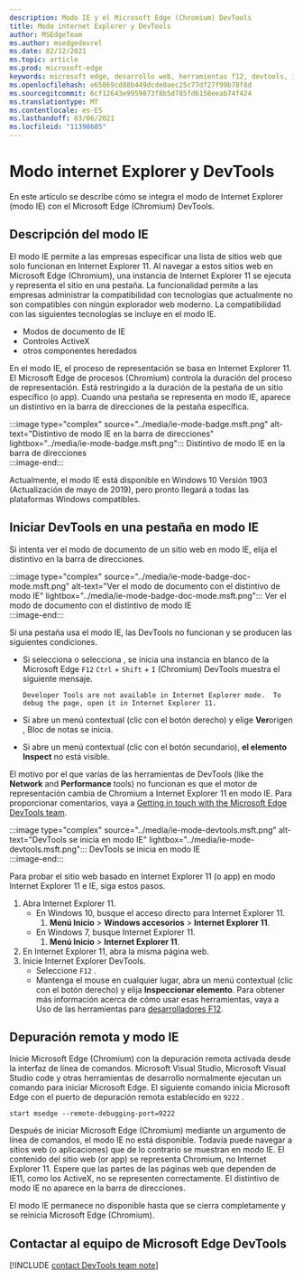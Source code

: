 ```yaml
---
description: Modo IE y el Microsoft Edge (Chromium) DevTools
title: Modo internet Explorer y DevTools
author: MSEdgeTeam
ms.author: msedgedevrel
ms.date: 02/12/2021
ms.topic: article
ms.prod: microsoft-edge
keywords: microsoft edge, desarrollo web, herramientas f12, devtools, ie11, internet explorer 11, es el modo ie
ms.openlocfilehash: e65869cd88b449dcde0aec25c77df27f99b78f8d
ms.sourcegitcommit: 6cf12643e9959873f8b5d785fd6158eeab74f424
ms.translationtype: MT
ms.contentlocale: es-ES
ms.lasthandoff: 03/06/2021
ms.locfileid: "11398605"
---
```

# <a name="internet-explorer-mode-and-the-devtools"></a>Modo internet Explorer y DevTools  

En este artículo se describe cómo se integra el modo de Internet Explorer \(modo IE\) con el Microsoft Edge \(Chromium\) DevTools.  

## <a name="understanding-ie-mode"></a>Descripción del modo IE  

El modo IE permite a las empresas especificar una lista de sitios web que solo funcionan en Internet Explorer 11.  Al navegar a estos sitios web en Microsoft Edge \(Chromium\), una instancia de Internet Explorer 11 se ejecuta y representa el sitio en una pestaña.  La funcionalidad permite a las empresas administrar la compatibilidad con tecnologías que actualmente no son compatibles con ningún explorador web moderno.  La compatibilidad con las siguientes tecnologías se incluye en el modo IE.  

*   Modos de documento de IE  
*   Controles ActiveX  
*   otros componentes heredados  

En el modo IE, el proceso de representación se basa en Internet Explorer 11.  El Microsoft Edge de procesos \(Chromium\) controla la duración del proceso de representación.  Está restringido a la duración de la pestaña de un sitio específico \(o app\).  Cuando una pestaña se representa en modo IE, aparece un distintivo en la barra de direcciones de la pestaña específica.  

:::image type="complex" source="../media/ie-mode-badge.msft.png" alt-text="Distintivo de modo IE en la barra de direcciones" lightbox="../media/ie-mode-badge.msft.png":::
   Distintivo de modo IE en la barra de direcciones  
:::image-end:::  

Actualmente, el modo IE está disponible en Windows 10 Versión 1903 \(Actualización de mayo de 2019\), pero pronto llegará a todas las plataformas Windows compatibles.  

## <a name="launching-the-devtools-on-a-tab-in-ie-mode"></a>Iniciar DevTools en una pestaña en modo IE  

Si intenta ver el modo de documento de un sitio web en modo IE, elija el distintivo en la barra de direcciones.  

:::image type="complex" source="../media/ie-mode-badge-doc-mode.msft.png" alt-text="Ver el modo de documento con el distintivo de modo IE" lightbox="../media/ie-mode-badge-doc-mode.msft.png":::
   Ver el modo de documento con el distintivo de modo IE  
:::image-end:::  

Si una pestaña usa el modo IE, las DevTools no funcionan y se producen las siguientes condiciones.

*   Si selecciona o selecciona , se inicia una instancia en blanco de la Microsoft Edge `F12` `Ctrl` + `Shift` + `I` \(Chromium\) DevTools muestra el siguiente mensaje.  
    
    ```text
    Developer Tools are not available in Internet Explorer mode.  To debug the page, open it in Internet Explorer 11.
    ```  
    
*   Si abre un menú contextual \(clic con el botón derecho\) y elige **Ver**origen , Bloc de notas se inicia.  
*   Si abre un menú contextual \(clic con el botón secundario\), **el elemento Inspect** no está visible.  

El motivo por el que varias de las herramientas de DevTools \(like the **Network** and **Performance** tools\) no funcionan es que el motor de representación cambia de Chromium a Internet Explorer 11 en modo IE.  Para proporcionar comentarios, vaya a [Getting in touch with the Microsoft Edge DevTools team](#getting-in-touch-with-the-microsoft-edge-devtools-team).  

:::image type="complex" source="../media/ie-mode-devtools.msft.png" alt-text="DevTools se inicia en modo IE" lightbox="../media/ie-mode-devtools.msft.png":::
   DevTools se inicia en modo IE  
:::image-end:::  

Para probar el sitio web basado en Internet Explorer 11 \(o app\) en modo Internet Explorer 11 e IE, siga estos pasos.  

1.  Abra Internet Explorer 11.  
    *   En Windows 10, busque el acceso directo para Internet Explorer 11.
        1.  **Menú Inicio**  >  **Windows accesorios**  >  **Internet Explorer 11**.  
    *   En Windows 7, busque Internet Explorer 11.
        1.  **Menú Inicio**  >  **Internet Explorer 11**.  
1.  En Internet Explorer 11, abra la misma página web.  
1.  Inicie Internet Explorer DevTools.  
    *   Seleccione `F12` .  
    *   Mantenga el mouse en cualquier lugar, abra un menú contextual \(clic con el botón derecho\) y elija **Inspeccionar elemento**.  Para obtener más información acerca de cómo usar esas herramientas, vaya a Uso de las herramientas para [desarrolladores F12][PreviousVersionsWindowsInternetExplorerDeveloperSamplesbg182326].  

## <a name="remote-debugging-and-ie-mode"></a>Depuración remota y modo IE  

Inicie Microsoft Edge \(Chromium\) con la depuración remota activada desde la interfaz de línea de comandos.  Microsoft Visual Studio, Microsoft Visual Studio code y otras herramientas de desarrollo normalmente ejecutan un comando para iniciar Microsoft Edge.  El siguiente comando inicia Microsoft Edge con el puerto de depuración remota establecido en `9222` .  

```shell
start msedge --remote-debugging-port=9222
```  

Después de iniciar Microsoft Edge \(Chromium\) mediante un argumento de línea de comandos, el modo IE no está disponible.  Todavía puede navegar a sitios web \(o aplicaciones\) que de lo contrario se muestran en modo IE.  El contenido del sitio web \(or app\) se representa Chromium, no Internet Explorer 11.  Espere que las partes de las páginas web que dependen de IE11, como los ActiveX, no se representen correctamente.  El distintivo de modo IE no aparece en la barra de direcciones.  

El modo IE permanece no disponible hasta que se cierra completamente y se reinicia Microsoft Edge \(Chromium\).  

## <a name="getting-in-touch-with-the-microsoft-edge-devtools-team"></a>Contactar al equipo de Microsoft Edge DevTools  

[!INCLUDE [contact DevTools team note](../includes/contact-devtools-team-note.md)]  

<!-- links -->  

[PreviousVersionsWindowsInternetExplorerDeveloperSamplesbg182326]: /previous-versions/windows/internet-explorer/ie-developer/samples/bg182326(v%3dvs.85) "Uso de las herramientas de desarrollo de F12 | Microsoft Docs"  
